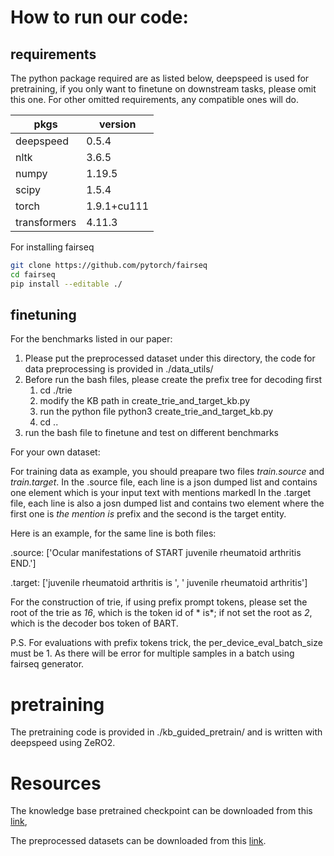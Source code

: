 # How to run our code:

## requirements

The python package required are as listed below, deepspeed is used for pretraining, if you only want to finetune on downstream tasks, please omit this one. For other omitted requirements, any compatible ones will do. 

|pkgs|version|
| --- | --- |
|deepspeed  |0.5.4|
|nltk | 3.6.5|
|numpy   | 1.19.5|
|scipy   | 1.5.4|
|torch   | 1.9.1+cu111|
|transformers  | 4.11.3|

For installing fairseq

```bash
git clone https://github.com/pytorch/fairseq
cd fairseq
pip install --editable ./
```

## finetuning

For the benchmarks listed in our paper:

1. Please put the preprocessed dataset under this directory, the code for data preprocessing is provided in ./data_utils/
2. Before run the bash files, please create the prefix tree for decoding first
   1. cd ./trie
   2. modify the KB path in create_trie_and_target_kb.py
   3. run the python file python3 create_trie_and_target_kb.py
   4. cd ..
3. run the bash file to finetune and test on different benchmarks

For your own dataset:

For training data as example, you should preapare two files *train.source* and *train.target*. 
In the .source file, each line is a json dumped list and contains one element which is your input text with mentions markedl
In the .target file, each line is also a josn dumped list and contains two element where the first one is *the mention is* prefix and the second is the target entity.

Here is an example, for the same line is both files:

.source: ['Ocular manifestations of START juvenile rheumatoid arthritis END.']

.target: ['juvenile rheumatoid arthritis is ', ' juvenile rheumatoid arthritis']

For the construction of trie, if using prefix prompt tokens, please set the root of the trie as *16*, which is the token id of * is*; if not set the root as *2*, which is the decoder bos token of BART.

P.S. For evaluations with prefix tokens trick, the per_device_eval_batch_size must be 1. As there will be error for multiple samples in a batch using fairseq generator.

# pretraining

The pretraining code is provided in ./kb_guided_pretrain/ and is written with deepspeed using ZeRO2.

# Resources

The knowledge base pretrained checkpoint can be downloaded from this [link](https://drive.google.com/file/d/1TqvQRau1WPYE9hKfemKZr-9ptE-7USAH/view?usp=sharing),

The preprocessed datasets can be downloaded from this [link](https://drive.google.com/file/d/1JWYMdwxp7_ZZRGAO-ENmgUNirx9-nX32/view?usp=sharing).